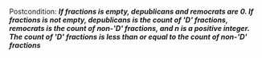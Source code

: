 Postcondition: ***If fractions is empty, depublicans and remocrats are 0. If fractions is not empty, depublicans is the count of 'D' fractions, remocrats is the count of non-'D' fractions, and n is a positive integer. The count of 'D' fractions is less than or equal to the count of non-'D' fractions***